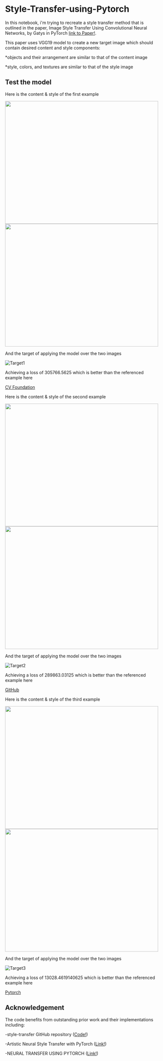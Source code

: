 # Style-Transfer-using-Pytorch
In this notebook, i'm trying to recreate a style transfer method that is outlined in the paper, Image Style Transfer Using Convolutional Neural Networks, by Gatys in PyTorch
[link to Paper!](https://www.cv-foundation.org/openaccess/content_cvpr_2016/papers/Gatys_Image_Style_Transfer_CVPR_2016_paper.pdf).

This paper uses VGG19 model to create a new target image which should contain desired content and style components:

*objects and their arrangement are similar to that of the content image

*style, colors, and textures are similar to that of the style image

## Test the model

Here is the content & style of the first example

<p float="left">
  <img src="Images/Content1.jpg" width="500" height="400" />
  <img src="Images/Style1.jpg" width="500" height="400" /> 
</p>

And the target of applying the model over the two images

![Target1](Images/Target1.PNG?raw=true "Target images 1")

Achieving a loss of 305766.5625 which is better than the referenced example here 

[CV Foundation](https://www.cv-foundation.org/openaccess/content_cvpr_2016/papers/Gatys_Image_Style_Transfer_CVPR_2016_paper.pdf)

Here is the content & style of the second example

<p float="left">
  <img src="Images/Content2.jpg" width="500" height="400" />
  <img src="Images/Style2.jpg" width="500" height="400" /> 
</p>

And the target of applying the model over the two images

![Target2](Images/Target2.PNG?raw=true "Target images 2")

Achieving a loss of 289863.03125 which is better than the referenced example here 

[GitHub](https://github.com/udacity/deep-learning-v2-pytorch/blob/master/style-transfer/Style_Transfer_Solution.ipynb)

Here is the content & style of the third example

<p float="left">
  <img src="Images/Content3.jpg" width="500" height="400" />
  <img src="Images/Style3.jpg" width="500" height="400" /> 
</p>

And the target of applying the model over the two images

![Target3](Images/Target3.PNG?raw=true "Target images 3")

Achieving a loss of 13028.4619140625 which is better than the referenced example here 

[Pytorch](https://pytorch.org/tutorials/advanced/neural_style_tutorial.html)

## Acknowledgement

The code benefits from outstanding prior work and their implementations including:

-style-transfer GitHub repository   ([Code!](https://github.com/udacity/deep-learning-v2-pytorch/blob/master/style-transfer/Style_Transfer_Solution.ipynb))

-Artistic Neural Style Transfer with PyTorch ([Link!](https://www.pluralsight.com/guides/artistic-neural-style-transfer-with-pytorch))

-NEURAL TRANSFER USING PYTORCH  ([Link!](https://pytorch.org/tutorials/advanced/neural_style_tutorial.html))
